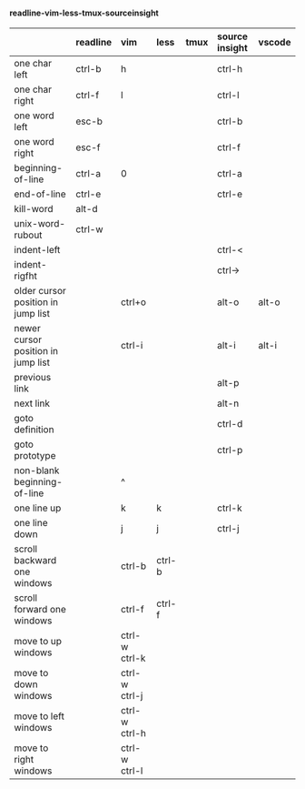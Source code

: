 #### readline-vim-less-tmux-sourceinsight

||readline|vim|less|tmux|source insight|vscode|
|:-|:-|:-|:-|:-|:-|:-|
|one char left|ctrl-b|h|||ctrl-h||
|one char right|ctrl-f|l|||ctrl-l||
|one word left|esc-b||||ctrl-b||
|one word right|esc-f||||ctrl-f||
|beginning-of-line|ctrl-a|0|||ctrl-a||
|end-of-line|ctrl-e||||ctrl-e||
|kill-word|alt-d||||||
|unix-word-rubout|ctrl-w||||||
|indent-left|||||ctrl-<||
|indent-rigfht|||||ctrl->||
|older cursor position in jump list||ctrl+o|||alt-o|alt-o|
|newer cursor position in jump list||ctrl-i|||alt-i|alt-i|
|previous link|||||alt-p||
|next link|||||alt-n||
|goto definition|||||ctrl-d||
|goto prototype|||||ctrl-p||
|non-blank beginning-of-line||^|||||
|one line up||k|k||ctrl-k||
|one line down||j|j||ctrl-j||
|scroll backward one windows||ctrl-b|ctrl-b|||
|scroll forward one windows||ctrl-f|ctrl-f|||
|move to up windows||ctrl-w ctrl-k|||||
|move to down windows||ctrl-w ctrl-j|||||
|move to left windows||ctrl-w ctrl-h|||||
|move to right windows||ctrl-w ctrl-l|||||

